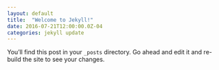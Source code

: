 ```yaml
---
layout: default
title:  "Welcome to Jekyll!"
date: 2016-07-21T12:00:00.0Z-04
categories: jekyll update
---
```

You’ll find this post in your `_posts` directory. Go ahead and edit it and re-build the site to see your changes.